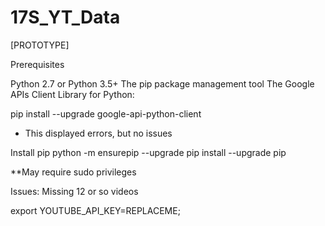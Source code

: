 # 17S_YT_Data

[PROTOTYPE]

Prerequisites

Python 2.7 or Python 3.5+
The pip package management tool
The Google APIs Client Library for Python:

pip install --upgrade google-api-python-client

- This displayed errors, but no issues

Install pip
python -m ensurepip --upgrade
pip install --upgrade pip

\*\*May require sudo privileges

Issues: Missing 12 or so videos

export YOUTUBE_API_KEY=REPLACEME;
